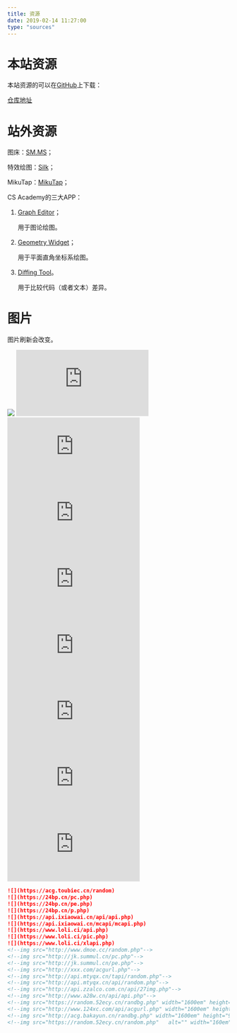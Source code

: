 ```yaml
---
title: 资源
date: 2019-02-14 11:27:00
type: "sources"
---
```


# 本站资源

本站资源的可以在[$\text{GitHub}$](https://github.com/)上下载：

[仓库地址](https://github.com/Lu-Anlai/Lu-Anlai.github.io/)

# 站外资源

图床：[$\text{SM.MS}$](https://sm.ms/)；

特效绘图：[$\text{Silk}$](http://weavesilk.com/)；

$\text{MikuTap}$：[$\text{MikuTap}$](https://static.hfi.me/mikutap/)；

$\text{CS Academy}$的三大$\text{APP}$：

1. [$\text{Graph Editor}$](https://csacademy.com/app/graph_editor/)；

    用于图论绘图。

2. [$\text{Geometry Widget}$](https://csacademy.com/app/geometry_widget/)；

    用于平面直角坐标系绘图。

3. [$\text{Diffing Tool}$](https://csacademy.com/app/diffing_tool/)。

    用于比较代码（或者文本）差异。

# 图片

<!-- 页面不透明，方便观赏 -->

<style>.main-inner {opacity: 1;}</style>

图片刷新会改变。

![](https://acg.toubiec.cn/random)
![](https://24bp.cn/pc.php)
![](https://24bp.cn/pe.php)
![](https://24bp.cn/p.php)
![](https://api.ixiaowai.cn/api/api.php)
![](https://api.ixiaowai.cn/mcapi/mcapi.php)
![](https://www.loli.ci/api.php)
![](https://www.loli.ci/pic.php)
![](https://www.loli.ci/xlapi.php)

```md
![](https://acg.toubiec.cn/random)
![](https://24bp.cn/pc.php)
![](https://24bp.cn/pe.php)
![](https://24bp.cn/p.php)
![](https://api.ixiaowai.cn/api/api.php)
![](https://api.ixiaowai.cn/mcapi/mcapi.php)
![](https://www.loli.ci/api.php)
![](https://www.loli.ci/pic.php)
![](https://www.loli.ci/xlapi.php)
<!--img src="http://www.dmoe.cc/random.php"-->
<!--img src="http://jk.summul.cn/pc.php"-->
<!--img src="http://jk.summul.cn/pe.php"-->
<!--img src="http://xxx.com/acgurl.php"-->
<!--img src="http://api.mtyqx.cn/tapi/random.php"-->
<!--img src="http://api.mtyqx.cn/api/random.php"-->
<!--img src="http://api.zzalco.com.cn/api/27img.php"-->
<!--img src="http://www.a28w.cn/api/api.php"-->
<!--img src="https://random.52ecy.cn/randbg.php" width="1600em" height="900em"-->
<!--img src="http://www.124xc.com/api/acgurl.php" width="1600em" height="900em"-->
<!--img src="http://acg.bakayun.cn/randbg.php" width="1600em" height="900em"-->
<!--img src="https://random.52ecy.cn/random.php"   alt="" width="160em" height="90em" -->
```
